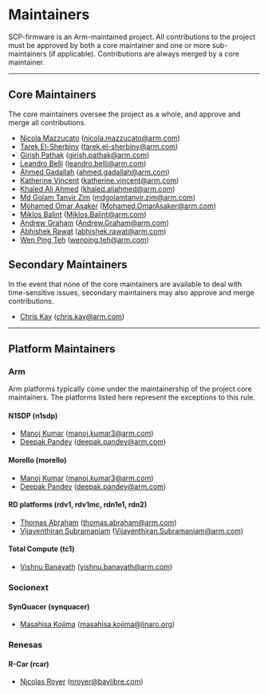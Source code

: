 # Maintainers

SCP-firmware is an Arm-maintained project. All contributions to the project must
be approved by both a core maintainer and one or more sub-maintainers (if
applicable). Contributions are always merged by a core maintainer.

---

## Core Maintainers

The core maintainers oversee the project as a whole, and approve and merge all
contributions.

- [Nicola Mazzucato](https://github.com/nicola-mazzucato-arm) (nicola.mazzucato@arm.com)
- [Tarek El-Sherbiny](https://github.com/tarek-arm) (tarek.el-sherbiny@arm.com)
- [Girish Pathak](https://github.com/girishpathak) (girish.pathak@arm.com)
- [Leandro Belli](https://github.com/leandro-arm) (leandro.belli@arm.com)
- [Ahmed Gadallah](https://github.com/AhmedImbabyGadallah) (ahmed.gadallah@arm.com)
- [Katherine Vincent](https://github.com/katvin01) (katherine.vincent@arm.com)
- [Khaled Ali Ahmed](https://github.com/khaali01) (khaled.aliahmed@arm.com)
- [Md Golam Tanvir Zim](https://github.com/mdgzim01) (mdgolamtanvir.zim@arm.com)
- [Mohamed Omar Asaker](https://github.com/mohamedasaker-arm) (Mohamed.OmarAsaker@arm.com)
- [Miklos Balint](https://github.com/wmnt) (Miklos.Balint@arm.com)
- [Andrew Graham](https://github.com/AndyJGraham) (Andrew.Graham@arm.com)
- [Abhishek Rawat](https://github.com/abhishek-arm) (abhishek.rawat@arm.com)
- [Wen Ping Teh](https://github.com/wenping-arm) (wenping.teh@arm.com)

## Secondary Maintainers

In the event that none of the core maintainers are available to deal with
time-sensitive issues, secondary maintainers may also approve and merge
contributions.

- [Chris Kay](https://github.com/CJKay) (chris.kay@arm.com)

---

## Platform Maintainers

### Arm

Arm platforms typically come under the maintainership of the project core
maintainers. The platforms listed here represent the exceptions to this rule.

#### N1SDP (n1sdp)

- [Manoj Kumar](https://github.com/manojkumar-arm) (manoj.kumar3@arm.com)
- [Deepak Pandey](https://github.com/deepan02) (deepak.pandey@arm.com)

#### Morello (morello)

- [Manoj Kumar](https://github.com/manojkumar-arm) (manoj.kumar3@arm.com)
- [Deepak Pandey](https://github.com/deepan02) (deepak.pandey@arm.com)

#### RD platforms (rdv1, rdv1mc, rdn1e1, rdn2)

- [Thomas Abraham](https://github.com/omasab) (thomas.abraham@arm.com)
- [Vijayenthiran Subramaniam](https://github.com/vijayenthiran-arm) (Vijayenthiran.Subramaniam@arm.com)

#### Total Compute (tc1)

- [Vishnu Banavath](https://github.com/visban01) (vishnu.banavath@arm.com)

### Socionext

#### SynQuacer (synquacer)

- [Masahisa Kojima](https://github.com/masahisak) (masahisa.kojima@linaro.org)

### Renesas

#### R-Car (rcar)

- [Nicolas Royer](https://github.com/n-royer) (nroyer@baylibre.com)
